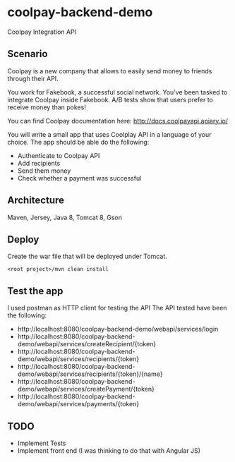 # coolpay-backend-demo
Coolpay Integration API

Scenario
----------

Coolpay is a new company that allows to easily send money to friends through their API.
 
You work for Fakebook, a successful social network. You’ve been tasked to integrate Coolpay inside Fakebook. A/B tests show that users prefer to receive money than pokes!
 
You can find Coolpay documentation here: http://docs.coolpayapi.apiary.io/
 
You will write a small app that uses Coolplay API in a language of your choice. The app should be able do the following:
 
- Authenticate to Coolpay API
- Add recipients
- Send them money
- Check whether a payment was successful

## Architecture
Maven, Jersey, Java 8, Tomcat 8, Gson

## Deploy
Create the war file that will be deployed under Tomcat.
 ```
 <root project>/mvn clean install
 ```
## Test the app
I used postman as HTTP client for testing the API
The API tested have been the following:
- http://localhost:8080/coolpay-backend-demo/webapi/services/login
- http://localhost:8080/coolpay-backend-demo/webapi/services/createRecipient/{token}
- http://localhost:8080/coolpay-backend-demo/webapi/services/recipients/{token}
- http://localhost:8080/coolpay-backend-demo/webapi/services/recipients/{token}/{name}
- http://localhost:8080/coolpay-backend-demo/webapi/services/createPayment/{token}
- http://localhost:8080/coolpay-backend-demo/webapi/services/payments/{token}

## TODO
 - Implement Tests 
 - Implement front end (I was thinking to do that with Angular JS)
